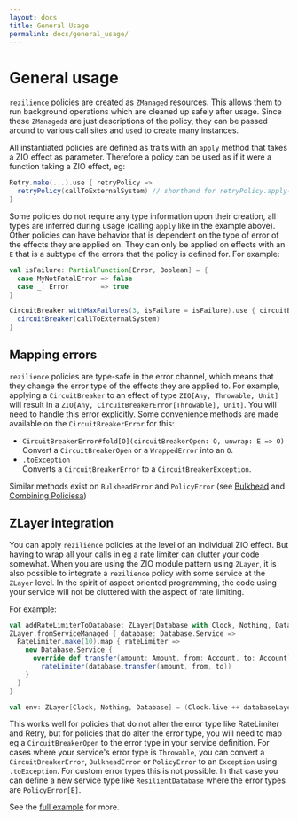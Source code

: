 ```yaml
---
layout: docs
title: General Usage
permalink: docs/general_usage/
---
```


# General usage

`rezilience` policies are created as `ZManaged` resources. This allows them to run background operations which are cleaned up safely after usage. Since these `ZManaged`s are just descriptions of the policy, they can be passed around to various call sites and `use`d to create many instances.

All instantiated policies are defined as traits with an `apply` method that takes a ZIO effect as parameter. Therefore a policy can be used as if it were a function taking a ZIO effect, eg:

```scala
Retry.make(...).use { retryPolicy => 
  retryPolicy(callToExternalSystem) // shorthand for retryPolicy.apply(callToExternalSystem) 
}
```

Some policies do not require any type information upon their creation, all types are inferred during usage (calling `apply` like in the example above). Other policies can have behavior that is dependent on the type of error of the effects they are applied on. They can only be applied on effects with an `E` that is a subtype of the errors that the policy is defined for. For example:

```scala
val isFailure: PartialFunction[Error, Boolean] = {
  case MyNotFatalError => false
  case _: Error        => true
}

CircuitBreaker.withMaxFailures(3, isFailure = isFailure).use { circuitBreaker => 
  circuitBreaker(callToExternalSystem) 
}
```

## Mapping errors

`rezilience` policies are type-safe in the error channel, which means that they change the error type of the effects they are applied to. For example, applying a `CircuitBreaker` to an effect of type `ZIO[Any, Throwable, Unit]` will result in a `ZIO[Any, CircuitBreakerError[Throwable], Unit]`. You will need to handle this error explicitly. Some convenience methods are made available on the `CircuitBreakerError` for this:

* `CircuitBreakerError#fold[O](circuitBreakerOpen: O, unwrap: E => O)`  
  Convert a `CircuitBreakerOpen` or a `WrappedError` into an `O`.
* `.toException`  
  Converts a `CircuitBreakerError` to a `CircuitBreakerException`.

Similar methods exist on `BulkheadError` and `PolicyError` (see [Bulkhead](bulkhead.md) and [Combining Policiesa](combining.md))

## ZLayer integration
You can apply `rezilience` policies at the level of an individual ZIO effect. But having to wrap all your calls in eg a rate limiter can clutter your code somewhat. When you are using the ZIO module pattern using `ZLayer`, it is also possible to integrate a `rezilience` policy with some service at the `ZLayer` level. In the spirit of aspect oriented programming, the code using your service will not be cluttered with the aspect of rate limiting.

For example:

```scala
val addRateLimiterToDatabase: ZLayer[Database with Clock, Nothing, Database] =
ZLayer.fromServiceManaged { database: Database.Service =>
  RateLimiter.make(10).map { rateLimiter =>
    new Database.Service {
      override def transfer(amount: Amount, from: Account, to: Account): ZIO[Any, Throwable, Unit] =
        rateLimiter(database.transfer(amount, from, to))
    }
  }
}

val env: ZLayer[Clock, Nothing, Database] = (Clock.live ++ databaseLayer) >>> addRateLimiterToDatabase
```

This works well for policies that do not alter the error type like RateLimiter and Retry, but for policies that do alter the error type, you will need to map eg a `CircuitBreakerOpen` to the error type in your service definition. For cases where your service's error type is `Throwable`, you can convert a `CircuitBreakerError`, `BulkheadError` or `PolicyError` to an `Exception` using `.toException`. For custom error types this is not possible. In that case you can define a new service type like `ResilientDatabase` where the error types are `PolicyError[E]`.

See the [full example](rezilience/shared/src/test/scala/nl/vroste/rezilience/examples/ZLayerIntegrationExample.scala) for more.





